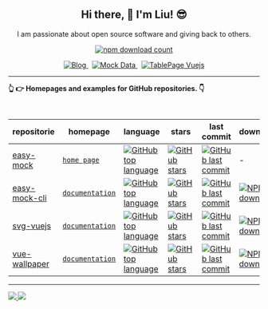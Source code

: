 <h2 align="center">Hi there, 👋 I'm Liu! 😎</h2>

<p align="center">I am passionate about open source software and giving back to others.</p>

<p align="center">
  <a href="https://www.npmjs.com/~og-liu">
    <img alt="npm download count" src="https://img.shields.io/badge/Total%20NPM%20DOWNLOAD-1.5K-231f20?style=for-the-badge&labelColor=bb161b&logo=npm" />
  </a>
</p>


<p align="center">
  <a href="https://ogliu.com">
    <img alt="Blog" src="https://img.shields.io/badge/ogliu.com-0088f5?style=for-the-badge&labelColor=f0f0f0&logo=rss&logoColor=0088f5" />
  </a>
  <span>&nbsp;</span>
  <a href="https://mock.ogliu.com">
    <img alt="Mock Data" src="https://img.shields.io/badge/mock data-ed4956?style=for-the-badge&logo=javascript&logoColor=ed4956&labelColor=24292e" />
  </a>
  <span>&nbsp;</span>
  <a href="https://table.ogliu.com">
    <img alt="TablePage Vuejs" src="https://img.shields.io/badge/-TablePage Vuejs-24292e?style=for-the-badge&labelColor=30363c&logoColor=FFF&logo=v" />
  </a>
</p>

---

[comment]: <> (<details>)

[comment]: <> (  <summary>)

[comment]: <> (    <strong>👆 👉 Homepages and examples for GitHub repositories. 👇<strong>)

[comment]: <> (  </summary>)
    
<strong>👆 👉 Homepages and examples for GitHub repositories. 👇<strong>

<br>

| repositorie | homepage | language | stars | last commit | downloads |
  | --- | --- | --- | --- | --- | --- |
|[easy-mock](https://github.com/og-liu/easy-mock) | [`home page`](https://mock.ogliu.com) | [![GitHub top language](https://img.shields.io/github/languages/top/og-liu/easy-mock?style=flat-square)](https://github.com/og-liu/easy-mock) | [![GitHub stars](https://img.shields.io/github/stars/og-liu/easy-mock?style=flat-square)](https://github.com/og-liu/easy-mock/stargazers) | [![GitHub last commit](https://img.shields.io/github/last-commit/og-liu/easy-mock?style=flat-square&amp;label=commit)](https://github.com/og-liu/easy-mock/commits/main) | -
| [easy-mock-cli](https://github.com/og-liu/easy-mock-cli) | [`documentation`](https://mock.cli.ogliu.com) | [![GitHub top language](https://img.shields.io/github/languages/top/og-liu/easy-mock-cli?style=flat-square)](https://github.com/og-liu/easy-mock-cli) | [![GitHub stars](https://img.shields.io/github/stars/og-liu/easy-mock-cli?style=flat-square)](https://github.com/og-liu/easy-mock-cli/stargazers) | [![GitHub last commit](https://img.shields.io/github/last-commit/og-liu/easy-mock-cli?style=flat-square&amp;label=commit)](https://github.com/og-liu/easy-mock-cli/commits/main) | [![NPM downloads](https://img.shields.io/npm/dw/easy-mock-cli?style=flat-square&amp;label=npm)](https://www.npmjs.com/package/easy-mock-cli)
| [svg-vuejs](https://github.com/og-liu/svg-vuejs) | [`documentation`](https://svg.ogliu.com) | [![GitHub top language](https://img.shields.io/github/languages/top/og-liu/svg-vuejs?style=flat-square)](https://github.com/og-liu/svg-vuejs) | [![GitHub stars](https://img.shields.io/github/stars/og-liu/svg-vuejs?style=flat-square)](https://github.com/og-liu/svg-vuejs/stargazers) | [![GitHub last commit](https://img.shields.io/github/last-commit/og-liu/svg-vuejs?style=flat-square&amp;label=commit)](https://github.com/og-liu/svg-vuejs/commits/main) | [![NPM downloads](https://img.shields.io/npm/dw/svg-vuejs?style=flat-square&amp;label=npm)](https://www.npmjs.com/package/svg-vuejs)
| [vue-wallpaper](https://github.com/og-liu/vue-wallpaper) | [`documentation`](https://github.com/og-liu/vue-wallpaper/blob/main/README.md) | [![GitHub top language](https://img.shields.io/github/languages/top/og-liu/vue-wallpaper?style=flat-square)](https://github.com/og-liu/vue-wallpaper) | [![GitHub stars](https://img.shields.io/github/stars/og-liu/vue-wallpaper?style=flat-square)](https://github.com/og-liu/vue-wallpaper/stargazers) | [![GitHub last commit](https://img.shields.io/github/last-commit/og-liu/vue-wallpaper?style=flat-square&amp;label=commit)](https://github.com/og-liu/vue-wallpaper/commits/main) | [![NPM downloads](https://img.shields.io/npm/dw/vue-wallpaper?style=flat-square&amp;label=npm)](https://www.npmjs.com/package/vue-wallpaper)

[comment]: <> (</details>)

---

<div>
  <a href="/" align="left">
    <img src="https://github-readme-stats.vercel.app/api/top-langs/?username=og-liu&text_color=586069&layout=compact&hide_border=true&bg_color=fff&title_color=0366d6&count_private=true&include_all_commits=true" />
  </a>

  <a href="/" align="right">
    <img src="https://github-readme-stats.vercel.app/api?username=og-liu&count_private=true&show_icons=true&icon_color=222&title_color=0366d6&text_color=586069&bg_color=fff&hide=issues&hide_border=true&include_all_commits=true" />
  </a>
</div>




























